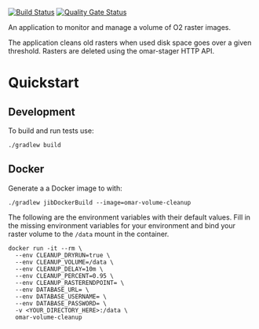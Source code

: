 [![Build Status](https://jenkins.ossim.io/buildStatus/icon?job=omar-volume-cleanup/master)](https://jenkins.ossim.io/job/omar-volume-cleanup/master)
[![Quality Gate Status](https://sonarcloud.io/api/project_badges/measure?project=ossimlabs_omar-volume-cleanup&metric=alert_status)](https://sonarcloud.io/dashboard?id=ossimlabs_omar-volume-cleanup)

An application to monitor and manage a volume of O2 raster images.

The application cleans old rasters when used disk space goes over a given threshold. Rasters are deleted using the omar-stager HTTP API.

# Quickstart

## Development
To build and run tests use:
 ```
 ./gradlew build
 ```

## Docker
Generate a a Docker image to with:
```
./gradlew jibDockerBuild --image=omar-volume-cleanup
```

The following are the environment variables with their default values.
Fill in the missing environment variables for your environment and bind 
your raster volume to the `/data` mount in the container.
```$xslt
docker run -it --rm \
  --env CLEANUP_DRYRUN=true \
  --env CLEANUP_VOLUME=/data \
  --env CLEANUP_DELAY=10m \
  --env CLEANUP_PERCENT=0.95 \
  --env CLEANUP_RASTERENDPOINT= \
  --env DATABASE_URL= \
  --env DATABASE_USERNAME= \
  --env DATABASE_PASSWORD= \
  -v <YOUR_DIRECTORY_HERE>:/data \
  omar-volume-cleanup
```
